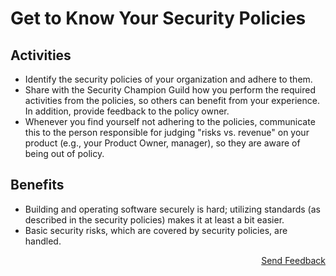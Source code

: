 # Get to Know Your Security Policies

## Activities

- Identify the security policies of your organization and adhere to them.
- Share with the Security Champion Guild how you perform the required activities from the policies, so others can benefit from your experience. In addition, provide feedback to the policy owner.
- Whenever you find yourself not adhering to the policies, communicate this to the person responsible for judging "risks vs. revenue" on your product (e.g., your Product Owner, manager), so they are aware of being out of policy.

## Benefits

- Building and operating software securely is hard; utilizing standards (as described in the security policies) makes it at least a bit easier.
- Basic security risks, which are covered by security policies, are handled.

<p align="right"><a href="https://www.surveymonkey.de/r/MNWNVRB">Send Feedback</a></p>
